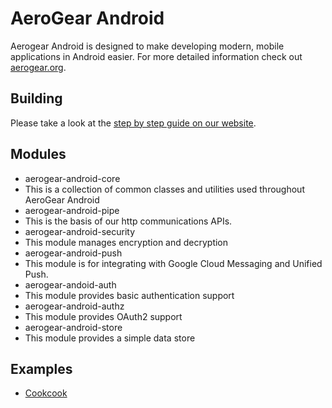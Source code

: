 # AeroGear Android

Aerogear Android is designed to make developing modern, mobile applications in Android easier.  For more detailed information check out [aerogear.org](aeorgear.org).


## Building

Please take a look at the [step by step guide on our website](http://aerogear.org/docs/guides/aerogear-android/how-to-build-aerogear-android/).

## Modules

 * aerogear-android-core
  * This is a collection of common classes and utilities used throughout AeroGear Android
 * aerogear-android-pipe 
  * This is the basis of our http communications APIs.
 * aerogear-android-security
  * This module manages encryption and decryption
 * aerogear-android-push
  * This module is for integrating with Google Cloud Messaging  and Unified Push.
 * aerogear-andoid-auth
  * This module provides basic authentication support
 * aerogear-android-authz
  * This module provides OAuth2 support
 * aerogear-android-store
  * This module provides a simple data store

## Examples

 * [Cookcook](https://github.com/aerogear/aerogear-android-cookbook)

